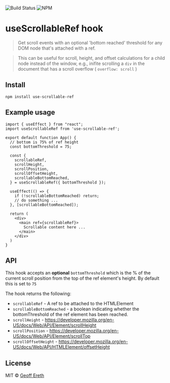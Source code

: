 ![Build Status](https://github.com/gadogado/use-scrollable-ref/actions/workflows/main.yml/badge.svg)
![NPM](https://img.shields.io/npm/v/use-scrollable-ref.svg)

# useScrollableRef hook

> Get scroll events with an optional 'bottom reached' threshold for any DOM node that's attached with a ref.  

> This can be useful for scroll, height, and offset calculations for a child node instead of the window, e.g., inifite scrolling a `div` in the document that has a scroll overflow ( `overflow: scroll` )

## Install
```
npm install use-scrollable-ref
```

## Example usage

```tsx
import { useEffect } from "react";
import useScrollableRef from 'use-scrollable-ref';

export default function App() {
  // bottom is 75% of ref height
  const bottomThreshold = 75; 

  const {
    scrollableRef,
    scrollHeight,
    scrollPosition,
    scrollOffsetHeight,
    scrollableBottomReached,
  } = useScrollableRef({ bottomThreshold });
  
  useEffect(() => {
    if (!scrollableBottomReached) return;
    // do something ...
  }, [scrollableBottomReached]);

  return (
    <div>
      <main ref={scrollableRef}>
        Scrollable content here ...
      </main>
    </div>
  )
}

```

## API

This hook accepts an **optional** `bottomThreshold` which is the % of the current scroll position from the top of the ref element's height.  By default this is set to `75`

The hook returns the following:

- `scrollableRef` - A ref to be attached to the HTMLElement
- `scrollableBottomReached` - a boolean indicating whether the bottomThreshold of the ref element has been reached.  
- `scrollHeight` - https://developer.mozilla.org/en-US/docs/Web/API/Element/scrollHeight 
- `scrollPosition` - https://developer.mozilla.org/en-US/docs/Web/API/Element/scrollTop
- `scrollOffsetHeight` - https://developer.mozilla.org/en-US/docs/Web/API/HTMLElement/offsetHeight

## License

MIT © [Geoff Ereth](https://github.com/gadogado)






